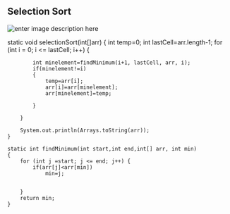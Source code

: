 ## Selection Sort
![enter image description here](https://www.programmingsimplified.com/images/c/selection-sort.png)
	

static void selectionSort(int[]arr)
	{
		int temp=0;
		int lastCell=arr.length-1;
		for (int i = 0; i <= lastCell; i++) {
		
			int minelement=findMinimum(i+1, lastCell, arr, i);
			if(minelement!=i)
			{
				temp=arr[i];
				arr[i]=arr[minelement];
				arr[minelement]=temp;
				
			}
			
		}
		
		System.out.println(Arrays.toString(arr));
	}
	
	static int findMinimum(int start,int end,int[] arr, int min)
	{
		for (int j =start; j <= end; j++) {
			if(arr[j]<arr[min])
				min=j;
			
			
		}
		return min;
	}
	
